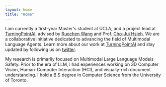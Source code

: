 ```yaml
---
layout: home
title: "Home"
---
```


I am currently a first-year Master's student at UCLA, and a project lead at [TurningPointAI](https://www.turningpoint-ai.com/), advised by [Ruochen Wang](https://ruocwang.github.io/) and Prof. [Cho-Jui Hsieh](https://web.cs.ucla.edu/~chohsieh/). We are a collaborative initiative dedicated to advancing the field of Multimodal Language Agents. Learn more about our work at [TurningPointAI](https://www.turningpoint-ai.com/) and stay updated by following us on [twitter](https://x.com/TurningPointAI). 

My research is primarily focused on Multimodal Large Language Models Safety. Prior to the era of LLM, I had experiences working on 3D Computer Vision, Human-Computer Interaction (HCI), and visually-rich document understanding. I hold a B.S degree in Computer Science from the University of Toronto.
